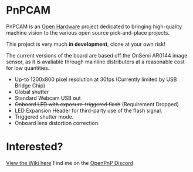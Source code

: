# PnPCAM
 
PnPCAM is an [Open Hardware](https://www.oshwa.org/definition/) project dedicated to bringing high-quality machine vision to the various open source pick-and-place projects.

This project is very much **in development**, clone at your own risk!

The current versions of the board are based off the OnSemi AR0144 image sensor, as it is avaliable through mainline distributers at a reasonable cost for low quantities. 

* Up-to 1200x800 pixel resolution at 30fps (Currently limited by USB Bridge Chip)
* Global shutter
* Standard Webcam USB out
* <s>Onboard LED with exposure-triggered flash</s> (Requirement Dropped)
* LED Expansion Header for third-party use of the flash signal.
* Triggered shutter mode.
* Onboard lens distortion correction.

# Interested?
[View the Wiki here](https://github.com/angusgbishop/PnPCAM/wiki)
Find me on the [OpenPnP Discord](https://discord.gg/EmsrFVx) 
